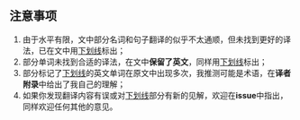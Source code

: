 ## 注意事项

1. 由于水平有限，文中部分名词和句子翻译的似乎不太通顺，但未找到更好的译法，已在文中用<u>下划线</u>标出；
2. 部分单词未找到合适的译法，在文中**保留了英文**，同样用<u>下划线</u>标出；
3. 部分标记了<u>下划线</u>的英文单词在原文中出现多次，我推测可能是术语，在**译者附录**中给出了我自己的理解；
4. 如果你发现翻译内容有误或对<u>下划线</u>部分有新的见解，欢迎在**issue**中指出，同样欢迎任何其他的意见。





